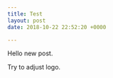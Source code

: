 ```yaml
---
title: Test
layout: post
date: 2018-10-22 22:52:20 +0000

---
```

Hello new post.

Try to adjust logo.